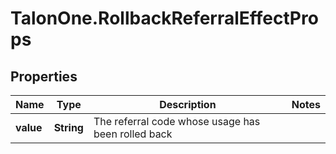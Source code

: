 # TalonOne.RollbackReferralEffectProps

## Properties

Name | Type | Description | Notes
------------ | ------------- | ------------- | -------------
**value** | **String** | The referral code whose usage has been rolled back | 


